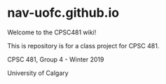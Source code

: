 # nav-uofc.github.io
Welcome to the CPSC481 wiki!

This is repository is for a class project for CPSC 481.

CPSC 481, Group 4 - Winter 2019

University of Calgary
